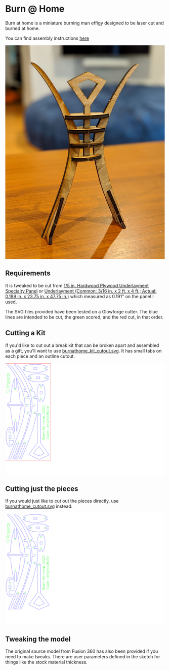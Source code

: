 # Burn @ Home

Burn at home is a miniature burning man effigy designed to be laser cut and burned at home.

You can find assembly instructions [here](http://burnathome.projects.land)

![](images/final1.jpg)

## Requirements

It is tweaked to be cut from [1/5 in. Hardwood Plywood Underlayment Specialty Panel](
https://www.homedepot.com/p/1-5-in-x-4-ft-x-8-ft-Hardwood-Plywood-Underlayment-Specialty-Panel-431178/203183010) or [Underlayment (Common: 3/16 in. x 2 ft. x 4 ft.; Actual: 0.189 in. x 23.75 in. x 47.75 in.)](https://www.homedepot.com/p/Underlayment-Common-5-0-mm-x-2-ft-x-4-ft-Actual-0-189-in-x-23-75-in-x-47-75-in-445789/202093874) which measured as 0.191" on the panel I used.

The SVG files provided have been tested on a Glowforge cutter.  The blue lines are intended to be cut, the green scored, and the red cut, in that order.

## Cutting a Kit

If you'd like to cut out a break kit that can be broken apart and assembled as a gift, you'll want to use [burnathome_kit_cutout.svg](burnathome_kit_cutout.svg). It has small tabs on each piece and an outline cutout.

![](burnathome_kit_cutout.svg)

## Cutting just the pieces

If you would just like to cut out the pieces directly, use [burnathome_cutout.svg](burnathome_cutout.svg) instead.

![burnathome_cutout.svg](burnathome_cutout.svg)

## Tweaking the model

The original source model from Fusion 360 has also been provided if you need to make tweaks.  There are user parameters defined in the sketch for things like the stock material thickness.